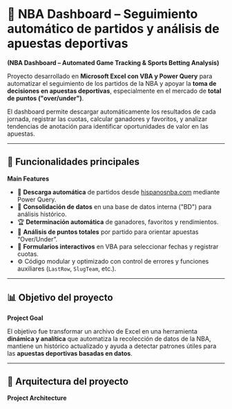 # 🏀 NBA Dashboard – Seguimiento automático de partidos y análisis de apuestas deportivas  
**(NBA Dashboard – Automated Game Tracking & Sports Betting Analysis)**

Proyecto desarrollado en **Microsoft Excel con VBA y Power Query** para automatizar el seguimiento de los partidos de la NBA y apoyar la **toma de decisiones en apuestas deportivas**, especialmente en el mercado de **total de puntos ("over/under")**.  

El dashboard permite descargar automáticamente los resultados de cada jornada, registrar las cuotas, calcular ganadores y favoritos, y analizar tendencias de anotación para identificar oportunidades de valor en las apuestas.

---

## 🚀 Funcionalidades principales  
**Main Features**
- 📅 **Descarga automática** de partidos desde [hispanosnba.com](https://www.hispanosnba.com/) mediante Power Query.  
- 🧮 **Consolidación de datos** en una base de datos interna ("BD") para análisis histórico.  
- 🏆 **Determinación automática** de ganadores, favoritos y rendimientos.  
- 🎯 **Análisis de puntos totales** por partido para orientar apuestas “Over/Under”.  
- 🧾 **Formularios interactivos** en VBA para seleccionar fechas y registrar cuotas.  
- ⚙️ Código modular y optimizado con control de errores y funciones auxiliares (`LastRow`, `SlugTeam`, etc.).  

---

## 📊 Objetivo del proyecto  
**Project Goal**

El objetivo fue transformar un archivo de Excel en una herramienta **dinámica y analítica** que automatiza la recolección de datos de la NBA, mantiene un histórico actualizado y ayuda a detectar patrones útiles para las **apuestas deportivas basadas en datos**.

---

## 🧩 Arquitectura del proyecto  
**Project Architecture**


